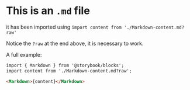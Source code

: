 # This is an `.md` file

it has been imported using `import content from './Markdown-content.md?raw'`

Notice the `?raw` at the end above, it is necessary to work.

A full example:

```md
import { Markdown } from '@storybook/blocks';
import content from './Markdown-content.md?raw';

<Markdown>{content}</Markdown>
```
